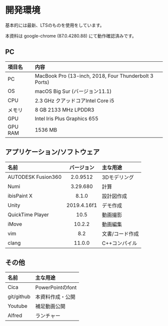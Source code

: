 # 開発環境

基本的には最新、LTSのものを使用をしています。

本資料は google-chrome (87.0.4280.88) にて動作確認済みです。

## PC

| 項目名  | 内容                                                  |
| :------ | :------------------------------                       |
| PC      | MacBook Pro (13-inch, 2018, Four Thunderbolt 3 Ports) |
| OS      | macOS Big Sur (バージョン11.1)                        |
| CPU     | 2.3 GHz クアッドコアIntel Core i5                     |
| メモリ  | 8 GB 2133 MHz LPDDR3                                  |
| GPU     | Intel Iris Plus Graphics 655                          |
| GPU RAM | 1536 MB                                               |

## アプリケーション/ソフトウェア

| 名前               | バージョン  | 主な用途        |
| :---------------   | :--------:  | :----------     |
| AUTODESK Fusion360 | 2.0.9512    | 3Dモデリング    |
| Numi               | 3.29.680    | 計算            |
| ibisPaint X        | 8.1.0       | 設計図作成      |
| Unity              | 2019.4.16f1 | デモ作成        |
| QuickTime Player   | 10.5        | 動画撮影        |
| iMove              | 10.2.2      | 動画編集        |
| vim                | 8.2         | 文書/コード作成 |
| clang              | 11.0.0      | C++コンパイル   |

## その他

| 名前       | 主な用途         |
| :----      | :----------      |
| Cica       | PowerPointのfont |
| git/github | 本資料作成・公開 |
| Youtube    | 補足動画公開     |
| Alfred     | ランチャー       |
